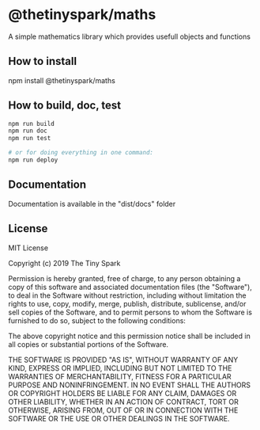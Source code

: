 # @thetinyspark/maths
A simple mathematics library which provides usefull objects and functions


## How to install 
npm install @thetinyspark/maths

## How to build, doc, test

```bash
npm run build
npm run doc
npm run test

# or for doing everything in one command: 
npm run deploy
```

## Documentation 
Documentation is available in the "dist/docs" folder


## License 
MIT License

Copyright (c) 2019 The Tiny Spark

Permission is hereby granted, free of charge, to any person obtaining a copy
of this software and associated documentation files (the "Software"), to deal
in the Software without restriction, including without limitation the rights
to use, copy, modify, merge, publish, distribute, sublicense, and/or sell
copies of the Software, and to permit persons to whom the Software is
furnished to do so, subject to the following conditions:

The above copyright notice and this permission notice shall be included in all
copies or substantial portions of the Software.

THE SOFTWARE IS PROVIDED "AS IS", WITHOUT WARRANTY OF ANY KIND, EXPRESS OR
IMPLIED, INCLUDING BUT NOT LIMITED TO THE WARRANTIES OF MERCHANTABILITY,
FITNESS FOR A PARTICULAR PURPOSE AND NONINFRINGEMENT. IN NO EVENT SHALL THE
AUTHORS OR COPYRIGHT HOLDERS BE LIABLE FOR ANY CLAIM, DAMAGES OR OTHER
LIABILITY, WHETHER IN AN ACTION OF CONTRACT, TORT OR OTHERWISE, ARISING FROM,
OUT OF OR IN CONNECTION WITH THE SOFTWARE OR THE USE OR OTHER DEALINGS IN THE
SOFTWARE.